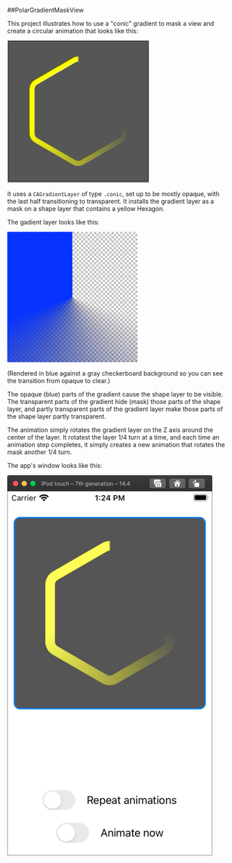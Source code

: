 ##PolarGradientMaskView

This project illustrates how to use a "conic" gradient to mask a view and create a circular animation that looks like this:

![PolarGradientMaskView animation](PolarGradientMaskView.gif)

It uses a `CAGradientLayer` of type `.conic`, set up to be mostly opaque, with the last half transitioning to transparent. It installs the gradient layer as a mask on a shape layer that contains a yellow Hexagon.

The gadient layer looks like this:

![PolarGradient](ConicalGradient.jpg)

(Rendered in blue against a gray checkerboard background so you can see the transition from opaque to clear.)

The opaque (blue) parts of the gradient cause the shape layer to be visible. The transparent parts of the gradient hide (mask) those parts of the shape layer, and partly transparent parts of the gradient layer make those parts of the shape layer partly transparent.

The animation simply rotates the gradient layer on the Z axis around the center of the layer. It rotatest the layer 1/4 turn at a time, and each time an animation step completes, it simply creates a new animation that rotates the mask another 1/4 turn.

The app's window looks like this:

![PolarGradientMaskView Screenshot.](PolarGradientMaskView_Screenshot.png)

